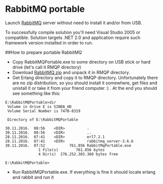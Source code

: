# RabbitMQ portable

Launch [RabbitMQ](https://www.rabbitmq.com/) server without need to install it and/or from USB.

To successfully compile solution you'll need Visual Studio 2005 or compatible. Solution targets .NET 2.0 and application require such framework version installed in order to run.

##How to prepare portable RabbitMQ

* Copy RabbitMQPortable.exe to some directory on USB stick or hard drive (let's call it RMQP directory)
* Download [RabbitMQ zip](https://www.rabbitmq.com/install-windows-manual.html) and unpack it in RMQP directory.
* Get Erlang directory and copy it to RMQP directory. Unfortunately there are no zip distribution, so you should install it somewhere, get files and unistall it or take it from your friend computer :) . At the end you should see something like this:
```
E:\RabbitMQPortable>dir
 Volume in drive E is SINDA_HD
 Volume Serial Number is 747B-8319

 Directory of E:\RabbitMQPortable

30.11.2016.  08:56    <DIR>          .
30.11.2016.  08:56    <DIR>          ..
28.11.2016.  07:41    <DIR>          erl7.2.1
28.11.2016.  07:41    <DIR>          rabbitmq_server-3.6.6
30.11.2016.  07:52           761.856 RabbitMqPortable.exe
               1 File(s)        761.856 bytes
               4 Dir(s)  276.252.303.360 bytes free

E:\RabbitMQPortable>
```

* Run RabbitMQPortable.exe. If everything is fine it should locate erlang and rabbit and run it




